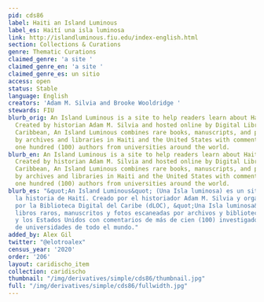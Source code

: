 ```yaml
---
pid: cds86
label: Haiti an Island Luminous
label_es: Haití una isla luminosa
link: http://islandluminous.fiu.edu/index-english.html
section: Collections & Curations
genre: Thematic Curations
claimed_genre: 'a site '
claimed_genre_en: 'a site '
claimed_genre_es: un sitio
access: open
status: Stable
language: English
creators: 'Adam M. Silvia and Brooke Wooldridge '
stewards: FIU
blurb_orig: An Island Luminous is a site to help readers learn about Haiti’s history.
  Created by historian Adam M. Silvia and hosted online by Digital Library of the
  Caribbean, An Island Luminous combines rare books, manuscripts, and photos scanned
  by archives and libraries in Haiti and the United States with commentary by over
  one hundred (100) authors from universities around the world.
blurb_en: An Island Luminous is a site to help readers learn about Haiti’s history.
  Created by historian Adam M. Silvia and hosted online by Digital Library of the
  Caribbean, An Island Luminous combines rare books, manuscripts, and photos scanned
  by archives and libraries in Haiti and the United States with commentary by over
  one hundred (100) authors from universities around the world.
blurb_es: "&quot;An Island Luminous&quot; (Una Isla luminosa) es un sitio web sobre
  la historia de Haití. Creado por el historiador Adam M. Silvia y organizado en línea
  por la Biblioteca Digital del Caribe (dLOC), &quot;Una Isla luminosa&quot; combina
  libros raros, manuscritos y fotos escaneadas por archivos y bibliotecas en Haití
  y los Estados Unidos con comentarios de más de cien (100) investigadores provenientes
  de universidades de todo el mundo."
added_by: Alex Gil
twitter: "@elotroalex"
census_year: '2020'
order: '206'
layout: caridischo_item
collection: caridischo
thumbnail: "/img/derivatives/simple/cds86/thumbnail.jpg"
full: "/img/derivatives/simple/cds86/fullwidth.jpg"
---
```

